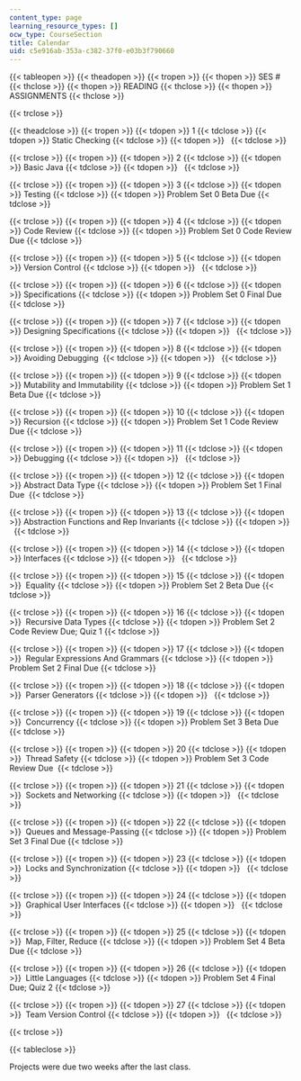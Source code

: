 ```yaml
---
content_type: page
learning_resource_types: []
ocw_type: CourseSection
title: Calendar
uid: c5e916ab-353a-c382-37f0-e03b3f790660
---
```


{{< tableopen >}}
{{< theadopen >}}
{{< tropen >}}
{{< thopen >}}
SES #
{{< thclose >}}
{{< thopen >}}
READING
{{< thclose >}}
{{< thopen >}}
ASSIGNMENTS
{{< thclose >}}

{{< trclose >}}

{{< theadclose >}}
{{< tropen >}}
{{< tdopen >}}
1
{{< tdclose >}}
{{< tdopen >}}
Static Checking
{{< tdclose >}}
{{< tdopen >}}
 
{{< tdclose >}}

{{< trclose >}}
{{< tropen >}}
{{< tdopen >}}
2
{{< tdclose >}}
{{< tdopen >}}
Basic Java
{{< tdclose >}}
{{< tdopen >}}
 
{{< tdclose >}}

{{< trclose >}}
{{< tropen >}}
{{< tdopen >}}
3
{{< tdclose >}}
{{< tdopen >}}
Testing
{{< tdclose >}}
{{< tdopen >}}
Problem Set 0 Beta Due
{{< tdclose >}}

{{< trclose >}}
{{< tropen >}}
{{< tdopen >}}
4
{{< tdclose >}}
{{< tdopen >}}
Code Review
{{< tdclose >}}
{{< tdopen >}}
Problem Set 0 Code Review Due
{{< tdclose >}}

{{< trclose >}}
{{< tropen >}}
{{< tdopen >}}
5
{{< tdclose >}}
{{< tdopen >}}
Version Control
{{< tdclose >}}
{{< tdopen >}}
 
{{< tdclose >}}

{{< trclose >}}
{{< tropen >}}
{{< tdopen >}}
6
{{< tdclose >}}
{{< tdopen >}}
Specifications
{{< tdclose >}}
{{< tdopen >}}
Problem Set 0 Final Due
{{< tdclose >}}

{{< trclose >}}
{{< tropen >}}
{{< tdopen >}}
7
{{< tdclose >}}
{{< tdopen >}}
Designing Specifications
{{< tdclose >}}
{{< tdopen >}}
 
{{< tdclose >}}

{{< trclose >}}
{{< tropen >}}
{{< tdopen >}}
8
{{< tdclose >}}
{{< tdopen >}}
Avoiding Debugging 
{{< tdclose >}}
{{< tdopen >}}
 
{{< tdclose >}}

{{< trclose >}}
{{< tropen >}}
{{< tdopen >}}
9
{{< tdclose >}}
{{< tdopen >}}
Mutability and Immutability
{{< tdclose >}}
{{< tdopen >}}
Problem Set 1 Beta Due
{{< tdclose >}}

{{< trclose >}}
{{< tropen >}}
{{< tdopen >}}
10
{{< tdclose >}}
{{< tdopen >}}
Recursion
{{< tdclose >}}
{{< tdopen >}}
Problem Set 1 Code Review Due
{{< tdclose >}}

{{< trclose >}}
{{< tropen >}}
{{< tdopen >}}
11
{{< tdclose >}}
{{< tdopen >}}
Debugging
{{< tdclose >}}
{{< tdopen >}}
 
{{< tdclose >}}

{{< trclose >}}
{{< tropen >}}
{{< tdopen >}}
12
{{< tdclose >}}
{{< tdopen >}}
Abstract Data Type
{{< tdclose >}}
{{< tdopen >}}
Problem Set 1 Final Due 
{{< tdclose >}}

{{< trclose >}}
{{< tropen >}}
{{< tdopen >}}
13
{{< tdclose >}}
{{< tdopen >}}
Abstraction Functions and Rep Invariants
{{< tdclose >}}
{{< tdopen >}}
 
{{< tdclose >}}

{{< trclose >}}
{{< tropen >}}
{{< tdopen >}}
14
{{< tdclose >}}
{{< tdopen >}}
Interfaces
{{< tdclose >}}
{{< tdopen >}}
 
{{< tdclose >}}

{{< trclose >}}
{{< tropen >}}
{{< tdopen >}}
15
{{< tdclose >}}
{{< tdopen >}}
 Equality
{{< tdclose >}}
{{< tdopen >}}
Problem Set 2 Beta Due
{{< tdclose >}}

{{< trclose >}}
{{< tropen >}}
{{< tdopen >}}
16
{{< tdclose >}}
{{< tdopen >}}
 Recursive Data Types
{{< tdclose >}}
{{< tdopen >}}
Problem Set 2 Code Review Due; Quiz 1
{{< tdclose >}}

{{< trclose >}}
{{< tropen >}}
{{< tdopen >}}
17
{{< tdclose >}}
{{< tdopen >}}
 Regular Expressions And Grammars
{{< tdclose >}}
{{< tdopen >}}
Problem Set 2 Final Due
{{< tdclose >}}

{{< trclose >}}
{{< tropen >}}
{{< tdopen >}}
18
{{< tdclose >}}
{{< tdopen >}}
 Parser Generators
{{< tdclose >}}
{{< tdopen >}}
 
{{< tdclose >}}

{{< trclose >}}
{{< tropen >}}
{{< tdopen >}}
19
{{< tdclose >}}
{{< tdopen >}}
 Concurrency
{{< tdclose >}}
{{< tdopen >}}
Problem Set 3 Beta Due
{{< tdclose >}}

{{< trclose >}}
{{< tropen >}}
{{< tdopen >}}
20
{{< tdclose >}}
{{< tdopen >}}
 Thread Safety
{{< tdclose >}}
{{< tdopen >}}
Problem Set 3 Code Review Due 
{{< tdclose >}}

{{< trclose >}}
{{< tropen >}}
{{< tdopen >}}
21
{{< tdclose >}}
{{< tdopen >}}
 Sockets and Networking
{{< tdclose >}}
{{< tdopen >}}
 
{{< tdclose >}}

{{< trclose >}}
{{< tropen >}}
{{< tdopen >}}
22
{{< tdclose >}}
{{< tdopen >}}
 Queues and Message-Passing
{{< tdclose >}}
{{< tdopen >}}
Problem Set 3 Final Due
{{< tdclose >}}

{{< trclose >}}
{{< tropen >}}
{{< tdopen >}}
23
{{< tdclose >}}
{{< tdopen >}}
 Locks and Synchronization
{{< tdclose >}}
{{< tdopen >}}
 
{{< tdclose >}}

{{< trclose >}}
{{< tropen >}}
{{< tdopen >}}
24
{{< tdclose >}}
{{< tdopen >}}
 Graphical User Interfaces
{{< tdclose >}}
{{< tdopen >}}
 
{{< tdclose >}}

{{< trclose >}}
{{< tropen >}}
{{< tdopen >}}
25
{{< tdclose >}}
{{< tdopen >}}
 Map, Filter, Reduce
{{< tdclose >}}
{{< tdopen >}}
Problem Set 4 Beta Due
{{< tdclose >}}

{{< trclose >}}
{{< tropen >}}
{{< tdopen >}}
26
{{< tdclose >}}
{{< tdopen >}}
 Little Languages
{{< tdclose >}}
{{< tdopen >}}
Problem Set 4 Final Due; Quiz 2
{{< tdclose >}}

{{< trclose >}}
{{< tropen >}}
{{< tdopen >}}
27
{{< tdclose >}}
{{< tdopen >}}
 Team Version Control
{{< tdclose >}}
{{< tdopen >}}
 
{{< tdclose >}}

{{< trclose >}}

{{< tableclose >}}

Projects were due two weeks after the last class.
